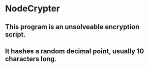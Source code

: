 # NodeCrypter


## This program is an unsolveable encryption script.
## It hashes a random decimal point, usually 10 characters long. 
